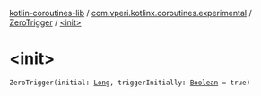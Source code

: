 [kotlin-coroutines-lib](../../index.md) / [com.vperi.kotlinx.coroutines.experimental](../index.md) / [ZeroTrigger](index.md) / [&lt;init&gt;](./-init-.md)

# &lt;init&gt;

`ZeroTrigger(initial: `[`Long`](https://kotlinlang.org/api/latest/jvm/stdlib/kotlin/-long/index.html)`, triggerInitially: `[`Boolean`](https://kotlinlang.org/api/latest/jvm/stdlib/kotlin/-boolean/index.html)` = true)`